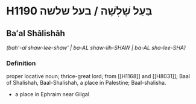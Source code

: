 # H1190 בַּעַל שָׁלִשָׁה / בעל שלשה

## Baʻal Shâlishâh

_(bah'-al shaw-lee-shaw' | ba-AL shaw-lih-SHAW | ba-AL sha-lee-SHA)_

### Definition

proper locative noun; thrice-great lord; from [[H1168]] and [[H8031]]; Baal of Shalishah, Baal-Shalishah, a place in Palestine; Baal-shalisha.

- a place in Ephraim near Gilgal
